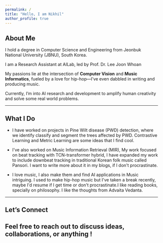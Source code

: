 ```yaml
---
permalink: /
title: "Hello, I am Nikhil"
author_profile: true
---
```


## About Me  
I hold a degree in Computer Science and Engineering from Jeonbuk National University (JBNU), South Korea.

I am a Research Assistant at AILab, led by Prof. Dr. Lee Joon Whoan 

My passions lie at the intersection of **Computer Vision** and **Music Informatics**, fueled by a love for hip-hop—I’ve even dabbled in writing and producing music. 

Currently, I’m into AI research and development to amplify human creativity and solve some real world problems.

---

## What I Do  

- I have worked on projects in Pine Wilt disease (PWD) detection, where we identify classify and segment the trees affected by PWD. Contrastive Learning and Metric Learning are some ideas that I find cool.

- I've also worked on Music Information Retrieval (MIR), My work focused on beat tracking with TCN-transformer hybrid, I have expanded my work to include downbeat tracking in traditional Korean folk music called Pansori. I want to write more about it in my blogs, if I don't procrastinate. 

- I love music, I also make them and find AI applications in Music intriguing. I used to make hip-hop music but I've taken a break recently, maybe I'd resume if I get time or don't procrastinate.I like reading books, specially on philosophy. I like the thoughts from Advaita Vedanta.

---

## Let’s Connect  
Feel free to reach out to discuss ideas, collaborations, or anything !  
---
